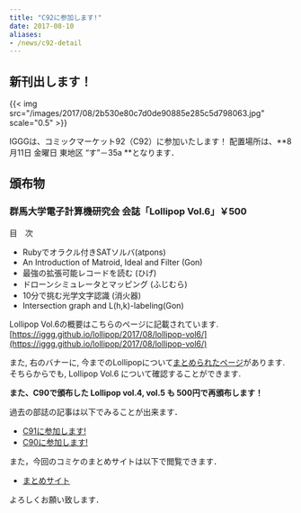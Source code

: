 ```yaml
---
title: "C92に参加します!"
date: 2017-08-10
aliases:
- /news/c92-detail
---
```


## 新刊出します！

{{< img src="/images/2017/08/2b530e80c7d0de90885e285c5d798063.jpg" scale="0.5" >}}

IGGGは、コミックマーケット92（C92）に参加いたします！
配置場所は、**8月11日 金曜日 東地区 “す”－35a **となります．

## 頒布物

### 群馬大学電子計算機研究会 会誌「Lollipop Vol.6」￥500

目　次

* Rubyでオラクル付きSATソルバ(atpons)
* An Introduction of Matroid, Ideal and Filter (Gon)
* 最強の拡張可能レコードを読む (ひげ)
* ドローンシミュレータとマッピング (ふじむら)
* 10分で挑む光学文字認識 (消火器)
* Intersection graph and L(h,k)-labeling(Gon)

Lollipop Vol.6の概要はこちらのページに記載されています.
[https://iggg.github.io/lollipop/2017/08/lollipop-vol6/](https://iggg.github.io/lollipop/2017/08/lollipop-vol6/)

また, 右のバナーに, 今までのLollipopについて[まとめられたページ](https://iggg.github.io/lollipop/)があります.
そちらからでも, Lollipop Vol.6 について確認することができます.

**また、C90で頒布した Lollipop vol.4, vol.5 も 500円で再頒布します！**

過去の部誌の記事は以下でみることが出来ます．

* [C91に参加します!](https://www.iggg.org/news/c91details/)
* [C90に参加します!](https://www.iggg.org/news/c90details/)

また，今回のコミケのまとめサイトは以下で閲覧できます．

* [まとめサイト](https://scrapbox.io/iggg/%E3%82%B3%E3%83%9F%E3%83%83%E3%82%AF%E3%83%9E%E3%83%BC%E3%82%B1%E3%83%83%E3%83%8892)

よろしくお願い致します．
